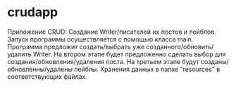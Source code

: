 # crudapp
Приложение CRUD:
Создание Writer/писателей их постов и лейблов.
Запуск программы осуществляется с помощью класса main.
Программа предложит создать/выбрать уже созданного/обновить/удалить Writer.
На втором этапе будет предложенно сделать выбор для создания/обновления/удаления поста.
На третьем этапе будут созданы/обновленны/удалены лейблы.
Хранения данных в папке "resources" в соответствующих файлах.
